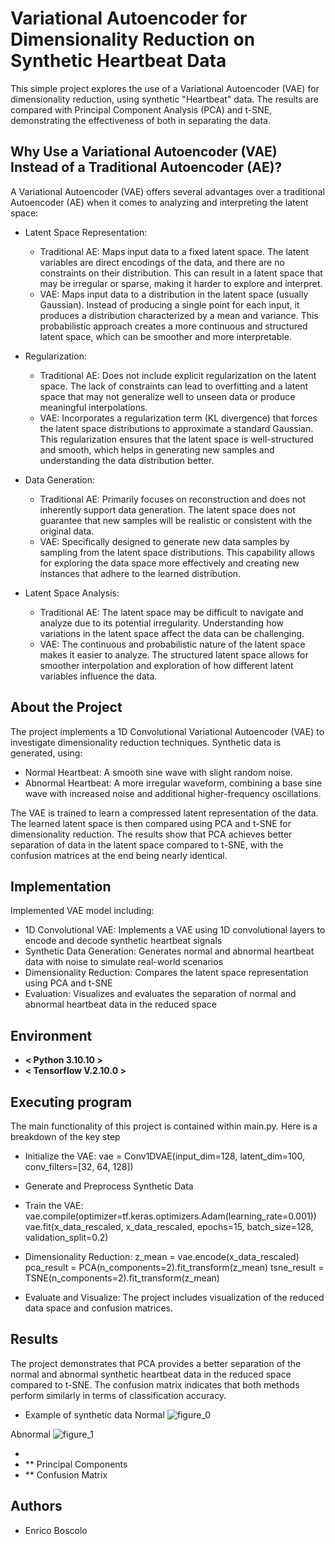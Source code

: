 # Variational Autoencoder for Dimensionality Reduction on Synthetic Heartbeat Data

This simple project explores the use of a Variational Autoencoder (VAE) for dimensionality reduction, using synthetic "Heartbeat" data. The results are compared with Principal Component Analysis (PCA) and t-SNE, demonstrating the effectiveness of  both in separating the data.


## Why Use a Variational Autoencoder (VAE) Instead of a Traditional Autoencoder (AE)?
A Variational Autoencoder (VAE) offers several advantages over a traditional Autoencoder (AE) when it comes to analyzing and interpreting the latent space:
 -  Latent Space Representation: 
	 - Traditional AE: 
		Maps input data to a fixed latent space. The latent variables are direct encodings of the data, and there are no constraints on their distribution. This can result in a latent space 	that may be 	irregular or sparse, 		making it harder to explore and interpret.
	- VAE: 
	Maps input data to a distribution in the latent space (usually Gaussian). Instead of producing a single point for each input, it produces a distribution characterized by a mean and variance. This 	probabilistic approach creates a more continuous and structured latent space, which can be smoother and more interpretable.

-  Regularization:
	- Traditional AE: 
	Does not include explicit regularization on the latent space. The lack of constraints can lead to overfitting and a latent space that may not generalize well to unseen data or produce meaningful 	interpolations.
	- VAE: 	Incorporates a regularization term (KL divergence) that forces the latent space distributions to approximate a standard Gaussian. This regularization ensures that the latent space is well-structured 	and smooth, which helps in generating new samples and understanding the data distribution better.

-  Data Generation:
	- Traditional AE: 
	Primarily focuses on reconstruction and does not inherently support data generation. The latent space does not guarantee that new samples will be realistic or consistent with the original data.
	- VAE: 
	Specifically designed to generate new data samples by sampling from the latent space distributions. This capability allows for exploring the data space more effectively and creating new instances that 	adhere to the learned distribution.

-  Latent Space Analysis:
	- Traditional AE: 
	The latent space may be difficult to navigate and analyze due to its potential irregularity. Understanding how variations in the latent space affect the data can be challenging.
	- VAE: 	The continuous and probabilistic nature of the latent space makes it easier to analyze. The structured latent space allows for smoother interpolation and exploration of how different latent variables 	influence the data.


## About the Project
The project implements a 1D Convolutional Variational Autoencoder (VAE) to investigate dimensionality reduction techniques.
Synthetic data is generated, using: 
- Normal Heartbeat: A smooth sine wave with slight random noise.
- Abnormal Heartbeat: A more irregular waveform, combining a base sine wave with increased noise and additional higher-frequency oscillations.

The VAE is trained to learn a compressed latent representation of the data. The learned latent space is then compared using PCA and t-SNE for dimensionality reduction. The results show that PCA achieves better separation of data in the latent space compared to t-SNE, with the confusion matrices at the end being nearly identical.


## Implementation
Implemented VAE model including:
-  1D Convolutional VAE: Implements a VAE using 1D convolutional layers to encode and decode synthetic heartbeat signals
-  Synthetic Data Generation: Generates normal and abnormal heartbeat data with noise to simulate real-world scenarios
-  Dimensionality Reduction: Compares the latent space representation using PCA and t-SNE
-  Evaluation: Visualizes and evaluates the separation of normal and abnormal heartbeat data in the reduced space


## Environment
* **< Python 3.10.10 >**
* **< Tensorflow V.2.10.0 >**


## Executing program
The main functionality of this project is contained within main.py. Here is a breakdown of the key step
- Initialize the VAE: vae = Conv1DVAE(input_dim=128, latent_dim=100, conv_filters=[32, 64, 128])
- Generate and Preprocess Synthetic Data
- Train the VAE: vae.compile(optimizer=tf.keras.optimizers.Adam(learning_rate=0.001))
		    vae.fit(x_data_rescaled, x_data_rescaled, epochs=15, batch_size=128, validation_split=0.2)

- Dimensionality Reduction: z_mean = vae.encode(x_data_rescaled)
			       pca_result = PCA(n_components=2).fit_transform(z_mean)
			       tsne_result = TSNE(n_components=2).fit_transform(z_mean)

- Evaluate and Visualize: The project includes visualization of the reduced data space and confusion matrices.


## Results
The project demonstrates that PCA provides a better separation of the normal and abnormal synthetic heartbeat data in the reduced space compared to t-SNE. The confusion matrix indicates that both methods perform similarly in terms of classification accuracy.
- Example of synthetic data
  Normal
![figure_0](https://github.com/user-attachments/assets/4aaeba60-1e96-4f47-9467-91bd9e8d375e)

Abnormal
![figure_1](https://github.com/user-attachments/assets/0ab53b89-1e6c-44e8-bc59-004a4004aa93)

- 
- ** Principal Components 
- ** Confusion Matrix


## Authors
* Enrico Boscolo

